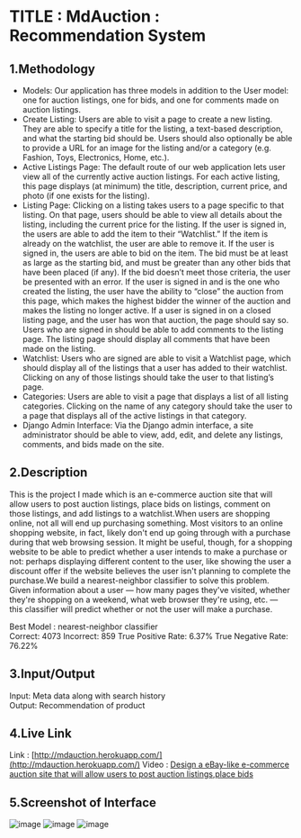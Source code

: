 # TITLE : MdAuction : Recommendation System

## 1.Methodology
 * Models: Our application has three models in addition to the User model: one for auction listings, one for bids, and one for comments made on auction listings.
 * Create Listing: Users are able to visit a page to create a new listing. They are able to specify a title for the listing, a text-based description, and what the starting bid should be. Users should also optionally be able to provide a URL for an image for the listing and/or a category (e.g. Fashion, Toys, Electronics, Home, etc.).
* Active Listings Page: The default route of our web application lets user view all of the currently active auction listings. For each active listing, this page displays (at minimum) the title, description, current price, and photo (if one exists for the listing).
 * Listing Page: Clicking on a listing takes users to a page specific to that listing. On that page, users should be able to view all details about the listing, including the current price for the listing.
If the user is signed in, the users are able to add the item to their “Watchlist.” If the item is already on the watchlist, the user are able to remove it.
If the user is signed in, the users are able to bid on the item. The bid must be at least as large as the starting bid, and must be greater than any other bids that have been placed (if any). If the bid doesn’t meet those criteria, the user be presented with an error.
If the user is signed in and is the one who created the listing, the user have the ability to “close” the auction from this page, which makes the highest bidder the winner of the auction and makes the listing no longer active.
If a user is signed in on a closed listing page, and the user has won that auction, the page should say so.
Users who are signed in should be able to add comments to the listing page. The listing page should display all comments that have been made on the listing.
 * Watchlist: Users who are signed are able to visit a Watchlist page, which should display all of the listings that a user has added to their watchlist. Clicking on any of those listings should take the user to that listing’s page.
 * Categories: Users are able to visit a page that displays a list of all listing categories. Clicking on the name of any category should take the user to a page that displays all of the active listings in that category.
 * Django Admin Interface: Via the Django admin interface, a site administrator should be able to view, add, edit, and delete any listings, comments, and bids made on the site.



## 2.Description
This is the project I made which is an e-commerce auction site that will allow users to post auction listings, place bids on listings, comment on those listings, and add listings to a watchlist.When users are shopping online, not all will end up purchasing something. Most visitors to an online shopping website, in fact, likely don't end up going through with a purchase during that web browsing session. It might be useful, though, for a shopping website to be able to predict whether a user intends to make a purchase or not: perhaps displaying different content to the user, like showing the user a discount offer if the website believes the user isn't planning to complete the purchase.We build a nearest-neighbor classifier to solve this problem. Given information about a user — how many pages they've visited, whether they're shopping on a weekend, what web browser they're using, etc. — this classifier will predict whether or not the user will make a purchase.

Best Model : nearest-neighbor classifier
<br>
Correct: 4073
Incorrect: 859
True Positive Rate: 6.37%
True Negative Rate: 76.22%

## 3.Input/Output
Input: Meta data along with search history
<br>Output: Recommendation of product

## 4.Live Link
Link : [http://mdauction.herokuapp.com/](http://mdauction.herokuapp.com/)
Video : [Design a eBay-like e-commerce auction site that will allow users to post auction listings,place bids](https://youtu.be/Mr235c-7P_A)

## 5.Screenshot of Interface
![image](https://user-images.githubusercontent.com/67876213/208265384-2f91230b-060e-4060-8c5a-3f12901f0299.png)
![image](https://user-images.githubusercontent.com/67876213/208265405-fafdf004-3a2c-4ae4-98bd-4b33ce0c67ab.png)
![image](https://user-images.githubusercontent.com/67876213/208265436-b368afcc-8a11-4df3-9552-e38d5be8105d.png)


